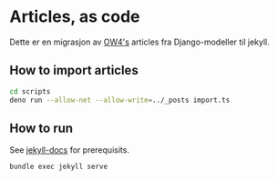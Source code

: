 # Articles, as code

Dette er en migrasjon av [OW4's](https://github.com/dotkom/onlineweb4) articles fra Django-modeller til jekyll.

## How to import articles

```sh
cd scripts
deno run --allow-net --allow-write=../_posts import.ts
```

## How to run

See [jekyll-docs](https://jekyllrb.com/docs/) for prerequisits.

```sh
bundle exec jekyll serve
```

